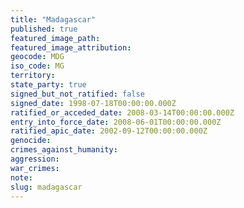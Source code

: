 ```yaml
---
title: "Madagascar"
published: true
featured_image_path:
featured_image_attribution:
geocode: MDG
iso_code: MG
territory:
state_party: true
signed_but_not_ratified: false
signed_date: 1998-07-18T00:00:00.000Z
ratified_or_acceded_date: 2008-03-14T00:00:00.000Z
entry_into_force_date: 2008-06-01T00:00:00.000Z
ratified_apic_date: 2002-09-12T00:00:00.000Z
genocide:
crimes_against_humanity:
aggression:
war_crimes:
note:
slug: madagascar
---
```

